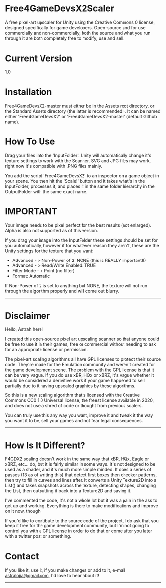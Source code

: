 # Free4GameDevsX2Scaler
A free pixel-art upscaler for Unity using the Creative Commons 0 license, designed specifically for game developers. Open-source and for use commercially and non-commercially, both the source and what you run through it are both completely free to modify, use and sell.

# Current Version
1.0

# Installation
Free4GameDevsX2-master must either be in the Assets root directory, or the Standard Assets
directory (the latter is recommended!). It can be named either 'Free4GameDevsX2' or 
'Free4GameDevsX2-master' (default Github name).

# How To Use
Drag your files into the 'InputFolder'. Unity will automatically change it's texture 
settings to work with the Scanner. SVG and JPG files may work, right now it's compatible with 
.PNG files mainly.

You add the script 'Free4GameDevsX2' to an inspector on a game object in your scene. You then 
hit the 'Scale!' button and it takes what's in the InputFolder, processes it, and places it 
in the same folder hierarchy in the OutputFolder with the same exact name. 

# IMPORTANT
Your image needs to be pixel perfect for the best results (not enlarged). Alpha is also not supported
as of this version.

If you drag your image into the InputFolder these settings should be set for you automatically, 
however if for whatever reason they aren't, these are the Unity settings for the texture
that you want: 

+ Advanced - > Non-Power of 2: NONE  (this is REALLY important!!)
+ Advanced - > Read/Write Enabled: TRUE
+ Filter Mode - > Point (no filter)
+ Format: Automatic

If Non-Power of 2 is set to anything but NONE, the texture will not run through the algorithm properly
and will come out blurry. 

------------------------------------------------------------------------------------------

# Disclaimer
Hello, Astrah here! 

I created this open-source pixel art upscaling scanner so that anyone could be free
to use it in their games, free or commercial without needing to ask for an 
appropriate license or permission. 

The pixel-art scaling algorithms all have GPL licenses to protect their source code. 
They're made for the Emulation community and weren't created for the game development
scene. The problem with the GPL license is that it can be very vague. If you do use 
xBR, HQx or xBRZ, it's vague whether it would be considered a derivitive work if your
game happened to sell partially due to it having upscaled graphics by these algorithms. 

So this is a new scaling algorithm that's licensed with the Creative Commons 
CC0 1.0 Universal license, the freest license available in 2020, and does not use
a shred of code or thought from previous scalers.

You can truly use this any way you want, improve it and tweak it the way you want it to 
be, sell your games and not fear legal consequences.

------------------------------------------------------------------------------------------

# How Is It Different?

F4GDX2 scaling doesn't work in the same way that xBR, HQx, Eagle or xBRZ, etc... do, but it is 
fairly similar in some ways. It's not designed to be used as a shader, and it's much more simple
minded. It does a series of passes (13 as of writing this) that detect first
boxes then checker patterns, then try to fill in curves and lines after. It converts a Unity
Texture2D into a List<HSLColor>() and takes snapshots across the texture, detecting shapes, 
changing the List, then outputting it back into a Texture2D and saving it.

I've commented the code, it's not a whole lot but it was a pain in the ass to get up
and working. Everything is there to make modifications and improve on it now, though.

If you'd like to contibute to the source code of the project, I do ask that you keep it 
free for the game development community, but I'm not going to control you with a GPL license 
in order to do that or come after you later with a twitter post or something.

# Contact
If you like it, use it, if you make changes or add to it, e-mail astralojia@gmail.com, 
I'd love to hear about it!

------------------------------------------------------------------------------------------
